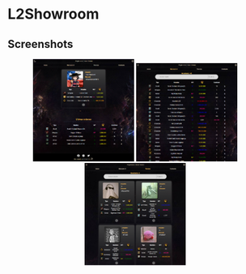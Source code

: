 # L2Showroom

## Screenshots

<div align="center" justify-content="center">
<img src="1.PNG" width="200" alt="Screenshot 1" title="Screenshot 1">
<img src="3.PNG" width="200" alt="Screenshot 2" title="Screenshot 2">
<img src="4.PNG" width="200" alt="Screenshot 3" title="Screenshot 3">
</div>

